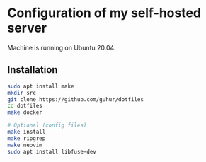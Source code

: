 # Configuration of my self-hosted server


Machine is running on Ubuntu 20.04.

## Installation

```bash
sudo apt install make
mkdir src
git clone https://github.com/guhur/dotfiles
cd dotfiles
make docker

# Optional (config files)
make install
make ripgrep
make neovim
sudo apt install libfuse-dev
```


